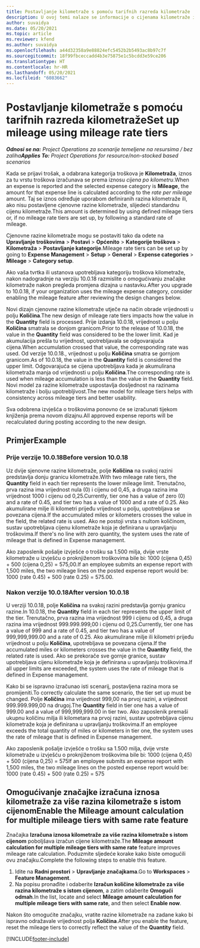 ```yaml
---
title: Postavljanje kilometraže s pomoću tarifnih razreda kilometraže
description: U ovoj temi nalaze se informacije o cijenama kilometraže i cjenovnim razinama kilometraže.
author: suvaidya
ms.date: 05/20/2021
ms.topic: article
ms.reviewer: kfend
ms.author: suvaidya
ms.openlocfilehash: a44d32358a9e88824efc5452b2b5493ac8b97c7f
ms.sourcegitcommit: 18f99fbceccadd4b3e75875e1c5bcdd3e59ce206
ms.translationtype: HT
ms.contentlocale: hr-HR
ms.lasthandoff: 05/20/2021
ms.locfileid: "6083662"
---
```

# <a name="set-up-mileage-using-mileage-rate-tiers"></a><span data-ttu-id="ab9d6-103">Postavljanje kilometraže s pomoću tarifnih razreda kilometraže</span><span class="sxs-lookup"><span data-stu-id="ab9d6-103">Set up mileage using mileage rate tiers</span></span>

<span data-ttu-id="ab9d6-104">_**Odnosi se na:** Project Operations za scenarije temeljene na resursima / bez zaliha_</span><span class="sxs-lookup"><span data-stu-id="ab9d6-104">_**Applies To:** Project Operations for resource/non-stocked based scenarios_</span></span>

<span data-ttu-id="ab9d6-105">Kada se prijavi trošak, a odabrana kategorija troškova je **Kilometraža**, iznos za tu vrstu troškova izračunava se prema iznosu *cijena po kilometru*.</span><span class="sxs-lookup"><span data-stu-id="ab9d6-105">When an expense is reported and the selected expense category is **Mileage**, the amount for that expense line is calculated according to the *rate per mileage* amount.</span></span> <span data-ttu-id="ab9d6-106">Taj se iznos određuje uporabom definiranih razina kilometraže ili, ako nisu postavljene cjenovne razine kilometraže, slijedeći standardnu cijenu kilometraže.</span><span class="sxs-lookup"><span data-stu-id="ab9d6-106">This amount is determined by using defined mileage tiers or, if no mileage rate tiers are set up, by following a standard rate of mileage.</span></span> 

<span data-ttu-id="ab9d6-107">Cjenovne razine kilometraže mogu se postaviti tako da odete na **Upravljanje troškovima** > **Postavi** > **Općenito** > **Kategorije troškova** > **Kilometraža** > **Postavljanje kategorije**.</span><span class="sxs-lookup"><span data-stu-id="ab9d6-107">Mileage rate tiers can be set up by going to **Expense Management** > **Setup** > **General** > **Expense categories** > **Mileage** > **Category setup**.</span></span>

<span data-ttu-id="ab9d6-108">Ako vaša tvrtka ili ustanova upotrebljava kategoriju troškova kilometraže, nakon nadogradnje na verziju 10.0.18 razmislite o omogućivanju značajke kilometraže nakon pregleda promjena dizajna u nastavku.</span><span class="sxs-lookup"><span data-stu-id="ab9d6-108">After you upgrade to 10.0.18, if your organization uses the mileage expense category, consider enabling the mileage feature after reviewing the design changes below.</span></span> 

<span data-ttu-id="ab9d6-109">Novi dizajn cjenovne razine kilometraže utječe na način obrade vrijednosti u polju **Količina**.</span><span class="sxs-lookup"><span data-stu-id="ab9d6-109">The new design of mileage rate tiers impacts how the value in the **Quantity** field is processed.</span></span> <span data-ttu-id="ab9d6-110">Prije izdanja 10.0.18, vrijednost u polju **Količina** smatrala se donjom granicom.</span><span class="sxs-lookup"><span data-stu-id="ab9d6-110">Prior to the release of 10.0.18, the value in the **Quantity** field was considered to be the lower limit.</span></span> <span data-ttu-id="ab9d6-111">Kad je akumulacija prešla tu vrijednost, upotrebljavala se odgovarajuća cijena.</span><span class="sxs-lookup"><span data-stu-id="ab9d6-111">When accumulation crossed that value, the corresponding rate was used.</span></span>  <span data-ttu-id="ab9d6-112">Od verzije 10.0.18., vrijednost u polju **Količina** smatra se gornjom granicom.</span><span class="sxs-lookup"><span data-stu-id="ab9d6-112">As of 10.0.18, the value in the **Quantity** field is considered the upper limit.</span></span> <span data-ttu-id="ab9d6-113">Odgovarajuća se cijena upotrebljava kada je akumulirana kilometraža manja od vrijednosti u polju **Količina**.</span><span class="sxs-lookup"><span data-stu-id="ab9d6-113">The corresponding rate is used when mileage accumulation is less than the value in the **Quantity** field.</span></span>  <span data-ttu-id="ab9d6-114">Novi model za razine kilometraže uspostavlja dosljednost na razinama kilometraže i bolju upotrebljivost.</span><span class="sxs-lookup"><span data-stu-id="ab9d6-114">The new model for mileage tiers helps with consistency across mileage tiers and better usability.</span></span>   

<span data-ttu-id="ab9d6-115">Sva odobrena izvješća o troškovima ponovno će se izračunati tijekom knjiženja prema novom dizajnu.</span><span class="sxs-lookup"><span data-stu-id="ab9d6-115">All approved expense reports will be recalculated during posting according to the new design.</span></span>

## <a name="example"></a><span data-ttu-id="ab9d6-116">Primjer</span><span class="sxs-lookup"><span data-stu-id="ab9d6-116">Example</span></span>
 
### <a name="before-version-10018"></a><span data-ttu-id="ab9d6-117">Prije verzije 10.0.18</span><span class="sxs-lookup"><span data-stu-id="ab9d6-117">Before version 10.0.18</span></span>
<span data-ttu-id="ab9d6-118">Uz dvije sjenovne razine kilometraže, polje **Količina** na svakoj razini predstavlja donju granicu kilometraže.</span><span class="sxs-lookup"><span data-stu-id="ab9d6-118">With two mileage rate tiers, the **Quantity** field in each tier represents the lower mileage limit.</span></span> <span data-ttu-id="ab9d6-119">Trenutačno, prva razina ima vrijednost nula (0) i cijenu od 0,45, a druga razina ima vrijednost 1000 i cijenu od 0,25.</span><span class="sxs-lookup"><span data-stu-id="ab9d6-119">Currently, tier one has a value of zero (0) and a rate of 0.45, and tier two has a value of 1000 and a rate of 0.25.</span></span> <span data-ttu-id="ab9d6-120">Ako akumulirane milje ili kilometri prijeđu vrijednost u polju, upotrebljava se povezana cijena.</span><span class="sxs-lookup"><span data-stu-id="ab9d6-120">If the accumulated miles or kilometers crosses the value in the field, the related rate is used.</span></span> <span data-ttu-id="ab9d6-121">Ako ne postoji vrsta s nultom količinom, sustav upotrebljava cijenu kilometraže koja je definirana u upravljanju troškovima.</span><span class="sxs-lookup"><span data-stu-id="ab9d6-121">If there's no line with zero quantity, the system uses the rate of mileage that is defined in Expense management.</span></span> 
 
<span data-ttu-id="ab9d6-122">Ako zaposlenik pošalje izvješće o trošku sa 1.500 milja, dvije vrste kilometraže u izvješću o proknjiženom troškovima bile bi: 1000 (cijena 0,45) + 500 (cijena 0,25) = 575,00.</span><span class="sxs-lookup"><span data-stu-id="ab9d6-122">If an employee submits an expense report with 1,500 miles, the two mileage lines on the posted expense report would be: 1000 (rate 0.45) +  500 (rate 0.25) = 575.00.</span></span>

### <a name="after-version-10018"></a><span data-ttu-id="ab9d6-123">Nakon verzije 10.0.18</span><span class="sxs-lookup"><span data-stu-id="ab9d6-123">After version 10.0.18</span></span>
<span data-ttu-id="ab9d6-124">U verziji 10.0.18, polje **Količina** na svakoj razini predstavlja gornju granicu razine.</span><span class="sxs-lookup"><span data-stu-id="ab9d6-124">In 10.0.18, the **Quantity** field in each tier represents the upper limit of the tier.</span></span> <span data-ttu-id="ab9d6-125">Trenutačno, prva razina ima vrijednost 999 i cijenu od 0,45, a druga razina ima vrijednost 999.999.999,00 i cijenu od 0,25.</span><span class="sxs-lookup"><span data-stu-id="ab9d6-125">Currently, tier one has a value of 999 and a rate of 0.45, and tier two has a value of 999,999,999.00 and a rate of 0.25.</span></span> <span data-ttu-id="ab9d6-126">Ako akumulirane milje ili kilometri prijeđu vrijednost u polju **Količina**, upotrebljava se povezana cijena.</span><span class="sxs-lookup"><span data-stu-id="ab9d6-126">If the accumulated miles or kilometers crosses the value in the **Quantity** field, the related rate is used.</span></span> <span data-ttu-id="ab9d6-127">Ako se prekorače sve gornje granice, sustav upotrebljava cijenu kilometraže koja je definirana u upravljanju troškovima.</span><span class="sxs-lookup"><span data-stu-id="ab9d6-127">If all upper limits are exceeded, the system uses the rate of mileage that is defined in Expense management.</span></span> 
 
<span data-ttu-id="ab9d6-128">Kako bi se ispravno izračunao isti scenarij, postavljena razina mora se promijeniti.</span><span class="sxs-lookup"><span data-stu-id="ab9d6-128">To correctly calculate the same scenario, the tier set up must be changed.</span></span> <span data-ttu-id="ab9d6-129">Polje **Količina** ima vrijednost 999,00 na prvoj razini, a vrijednost 999.999.999,00 na drugoj.</span><span class="sxs-lookup"><span data-stu-id="ab9d6-129">The **Quantity** field in tier one has a value of 999.00 and a value of 999,999,999.00 in tier two.</span></span> <span data-ttu-id="ab9d6-130">Ako zaposlenik premaši ukupnu količinu milja ili kilometara na prvoj razini, sustav upotrebljava cijenu kilometraže koja je definirana u upravljanju troškovima.</span><span class="sxs-lookup"><span data-stu-id="ab9d6-130">If an employee exceeds the total quantity of miles or kilometers in tier one, the system uses the rate of mileage that is defined in Expense management.</span></span> 
  
<span data-ttu-id="ab9d6-131">Ako zaposlenik pošalje izvješće o trošku sa 1.500 milja, dvije vrste kilometraže u izvješću o proknjiženom troškovima bile bi: 1000 (cijena 0,45) + 500 (cijena 0,25) = 575</span><span class="sxs-lookup"><span data-stu-id="ab9d6-131">If an employee submits an expense report with 1,500 miles, the two mileage lines on the posted expense report would be: 1000 (rate 0.45) +  500 (rate 0.25) = 575</span></span>

## <a name="enable-the-mileage-amount-calculation-for-multiple-mileage-tiers-with-same-rate-feature"></a><span data-ttu-id="ab9d6-132">Omogućivanje značajke izračuna iznosa kilometraže za više razina kilometraže s istom cijenom</span><span class="sxs-lookup"><span data-stu-id="ab9d6-132">Enable the Mileage amount calculation for multiple mileage tiers with same rate feature</span></span>

<span data-ttu-id="ab9d6-133">Značajka **Izračuna iznosa kilometraže za više razina kilometraže s istom cijenom** poboljšava izračun cijene kilometraže.</span><span class="sxs-lookup"><span data-stu-id="ab9d6-133">The **Mileage amount calculation for multiple mileage tiers with same rate** feature improves mileage rate calculation.</span></span> <span data-ttu-id="ab9d6-134">Poduzmite sljedeće korake kako biste omogućili ovu značajku.</span><span class="sxs-lookup"><span data-stu-id="ab9d6-134">Complete the following steps to enable this feature.</span></span>

1. <span data-ttu-id="ab9d6-135">Idite na **Radni prostori** > **Upravljanje značajkama**.</span><span class="sxs-lookup"><span data-stu-id="ab9d6-135">Go to **Workspaces** > **Feature Management**.</span></span> 
2. <span data-ttu-id="ab9d6-136">Na popisu pronađite i odaberite **Izračun količine kilometraže za više razina kilometraže s istom cijenom**, a zatim odaberite **Omogući odmah**.</span><span class="sxs-lookup"><span data-stu-id="ab9d6-136">In the list, locate and select **Mileage amount calculation for multiple mileage tiers with same rate**, and then select **Enable now**.</span></span>

<span data-ttu-id="ab9d6-137">Nakon što omogućite značajku, vratite razine kilometraže na zadane kako bi ispravno odražavale vrijednost polja **Količina**.</span><span class="sxs-lookup"><span data-stu-id="ab9d6-137">After you enable the feature, reset the mileage tiers to correctly reflect the value of the **Quantity** field.</span></span> 


[!INCLUDE[footer-include](../includes/footer-banner.md)]
